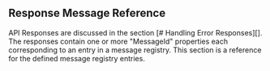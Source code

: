 ## Response Message Reference

API Responses are discussed in the section [# Handling Error Responses][].  The responses contain one or more "MessageId" properties each corresponding to an entry in a message registry.  This section is a reference for the defined message registry entries.




